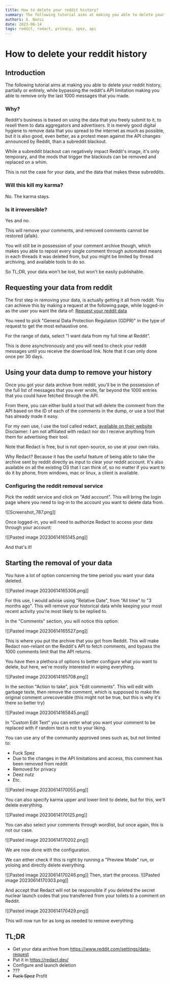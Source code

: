```yaml
---
title: How to delete your reddit history?
summary: The following tutorial aims at making you able to delete your reddit history, partially or entirely, while bypassing the reddit's API limitation making you able to remove only the last 1000 messages that you made.
authors: A. Nansi
date: 2023-06-14
tags: reddit, redact, privacy, spez, api
---
```


# How to delete your reddit history

## Introduction

The following tutorial aims at making you able to delete your reddit history, partially or entirely, while bypassing the reddit's API limitation making you able to remove only the last 1000 messages that you made.

### Why?

Reddit's business is based on using the data that you freely submit to it, to resell them to data aggregators and advertisers.
It is merely good digital hygiene to remove data that you spread to the internet as much as possible, but it is also good, even better, as a protest mean against the API changes announced by Reddit, than a subreddit blackout.

While a subreddit blackout can negatively impact Reddit's image, it's only temporary, and the mods that trigger the blackouts can be removed and replaced on a whim.

This is not the case for your data, and the data that makes these subreddits.

### Will this kill my karma?
No. The karma stays.

### Is it irreversible?

Yes and no. 

This will remove your comments, and removed comments cannot be restored (afaik).

You will still be in possession of your comment archive though, which makes you able to repost every single comment through automated means in each threads it was deleted from, but you might be limited by thread archiving, and available tools to do so.

So TL;DR, your data won't be lost, but won't be easily publishable.

## Requesting your data from reddit

The first step in removing your data, is actually getting it all from reddit.
You can achieve this by making a request at the following page, while logged-in as the user you want the data of: [Request your reddit data](https://www.reddit.com/settings/data-request)

You need to pick "General Data Protection Regulation (GDPR)" in the type of request to get the most exhaustive one.

For the range of data, select "I want data from my full time at Reddit".

This is done asynchronously and you will need to check your reddit messages until you receive the download link.
Note that it can only done once per 30 days.

## Using your data dump to remove your history

Once you got your data archive from reddit, you'll be in the possession of the full list of messages that you ever wrote, far beyond the 1000 entries that you could have fetched through the API.

From there, you can either build a tool that will delete the comment from the API based on the ID of each of the comments in the dump, or use a tool that has already made it easy.

For my own use, I use the tool called redact, [available on their website](https://redact.dev/)
Disclaimer: I am not affiliated with redact nor do I receive anything from them for advertising their tool.

Note that Redact is free, but is not open-source, so use at your own risks. 

Why Redact? Because it has the useful feature of being able to take the archive sent by reddit directly as input to clear your reddit account. It's also available on all the existing OS that I can think of, so no matter if you want to do it by phone, from windows, mac or linux, a client is available.

### Configuring the reddit removal service

Pick the reddit service and click on "Add account". This will bring the login page where you need to log-in to the account you want to delete data from.

![[Screenshot_787.png]]

Once logged-in, you will need to authorize Redact to access your data through your account:

![[Pasted image 20230614165145.png]]

And that's it!

## Starting the removal of your data

You have a lot of option concerning the time period you want your data deleted.

![[Pasted image 20230614165306.png]]

For this use, I would advise using "Relative Date", from "All time" to "3 months ago".
This will remove your historical data while keeping your most recent activity you're most likely to be replied to.

In the "Comments" section, you will notice this option:

![[Pasted image 20230614165527.png]]

This is where you put the archive that you got from Reddit.
This will make Redact non-reliant on the Reddit's API to fetch comments, and bypass the 1000 comments limit that the API returns.

You have then a plethora of options to better configure what you want to delete, but here, we're mostly interested in wiping everything.

![[Pasted image 20230614165708.png]]

In the section "Action to take", pick "Edit comments". This will edit with garbage texte, then remove the comment, which is supposed to make the original comment unrecoverable (this might not be true, but this is why it's there so better try)

![[Pasted image 20230614165845.png]]

In "Custom Edit Text" you can enter what you want your comment to be replaced with if random text is not to your liking.

You can use any of the community approved ones such as, but not limited to:
- Fuck Spez
- Due to the changes in the API limitations and access, this comment has been removed from reddit
- Removed for privacy
- Deez nutz
- Etc.

![[Pasted image 20230614170055.png]]

You can also specify karma upper and lower limit to delete, but for this, we'll delete everything.

![[Pasted image 20230614170125.png]]

You can also select your comments through wordlist, but once again, this is not our case.

![[Pasted image 20230614170202.png]]

We are now done with the configuration.

We can either check if this is right by running a "Preview Mode" run, or yoloing and directly delete everything.

![[Pasted image 20230614170246.png]]
Then, start the process.
![[Pasted image 20230614170303.png]]

And accept that Redact will not be responsible if you deleted the secret nuclear launch codes that you transferred from your toilets to a comment on Reddit.

![[Pasted image 20230614170429.png]]

This will now run for as long as needed to remove everything.

## TL;DR

- Get your data archive from https://www.reddit.com/settings/data-request
- Put it in https://redact.dev/
- Configure and launch deletion
- ???
- ~~Fuck Spez~~ Profit